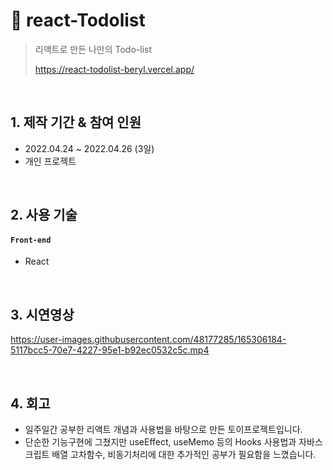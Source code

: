 # :pushpin: react-Todolist
>리액트로 만든 나만의 Todo-list
>
>https://react-todolist-beryl.vercel.app/



</br>

## 1. 제작 기간 & 참여 인원
- 2022.04.24 ~ 2022.04.26 (3일)
- 개인 프로젝트

</br>

## 2. 사용 기술

#### `Front-end`
  - React
</br>

## 3. 시연영상
https://user-images.githubusercontent.com/48177285/165306184-5117bcc5-70e7-4227-95e1-b92ec0532c5c.mp4

</br>

## 4. 회고
* 일주일간 공부한 리액트 개념과 사용법을 바탕으로 만든 토이프로젝트입니다.
* 단순한 기능구현에 그쳤지만 useEffect, useMemo 등의 Hooks 사용법과 자바스크립트 배열 고차함수, 비동기처리에 대한 추가적인 공부가 필요함을 느꼈습니다.
